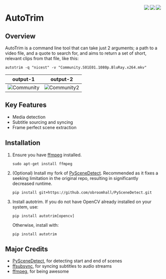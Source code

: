 <img align="right" src="https://img.shields.io/pypi/status/autotrim.svg" href="https://pypi.org/pypi/autotrim/"/><img align="right" src="https://img.shields.io/pypi/pyversions/autotrim.svg" href="https://pypi.org/pypi/autotrim/"/><img align="right" src="https://img.shields.io/pypi/v/autotrim.svg" href="https://pypi.org/pypi/autotrim/"/><h1>AutoTrim</h1>

## Overview
AutoTrim is a command line tool that can take just 2 arguments; a path to a video file, and a quote to search for, and aims to return a set of short, relevant clips from that file, like this:
```
autotrim -q "nicest" -v "Community.S01E01.1080p.BluRay.x264.mkv"
```

output-1 | output-2
:---:|:---:
![Community](https://media.giphy.com/media/TFaDvUr4O9pR9jKz4q/giphy.gif) | ![Community2](https://media.giphy.com/media/SwTwbjka5sLMpxsuAt/giphy.gif)

## Key Features
* Media detection
* Subtitle sourcing and syncing
* Frame perfect scene extraction

## Installation
1. Ensure you have [ffmpeg](https://ffmpeg.org/) installed.
    ```
    sudo apt-get install ffmpeg
    ```
   
2. (Optional) Install my fork of [PySceneDetect](https://github.com/obroomhall/PySceneDetect.git). Recommended as it fixes a seeking limitation in the original repo, resulting in significantly decreased runtime.
    ```
    pip install git+https://github.com/obroomhall/PySceneDetect.git
    ```
   
3. Install autotrim. If you do not have OpenCV already installed on your system, use:
    ```
    pip install autotrim[opencv]
    ```
   
    Otherwise, install with:
    ```
    pip install autotrim
    ```

## Major Credits
* [PySceneDetect](https://github.com/Breakthrough/PySceneDetect), for detecting start and end of scenes
* [ffsubsync](https://github.com/smacke/ffsubsync), for syncing subtitles to audio streams
* [ffmpeg](https://ffmpeg.org/), for being awesome
